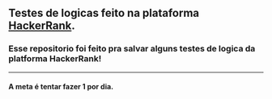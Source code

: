 ## Testes de logicas feito na plataforma [HackerRank](https://www.hackerrank.com).

### Esse repositorio foi feito pra salvar alguns testes de logica da platforma HackerRank!
---

#### A meta é tentar fazer 1 por dia.

